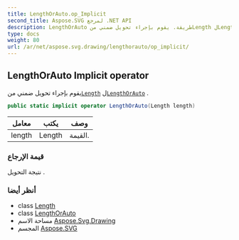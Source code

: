 ```yaml
---
title: LengthOrAuto.op_Implicit
second_title: Aspose.SVG لمرجع .NET API
description: LengthOrAuto طريقة. يقوم بإجراء تحويل ضمني منLength لLengthOrAuto .
type: docs
weight: 80
url: /ar/net/aspose.svg.drawing/lengthorauto/op_implicit/
---
```

## LengthOrAuto Implicit operator

يقوم بإجراء تحويل ضمني من[`Length`](../length/) ل[`LengthOrAuto`](../) .

```csharp
public static implicit operator LengthOrAuto(Length length)
```

| معامل | يكتب | وصف |
| --- | --- | --- |
| length | Length | القيمة. |

### قيمة الإرجاع

نتيجة التحويل .

### أنظر أيضا

* class [Length](../../length/)
* class [LengthOrAuto](../)
* مساحة الاسم [Aspose.Svg.Drawing](../../lengthorauto/)
* المجسم [Aspose.SVG](../../../)


